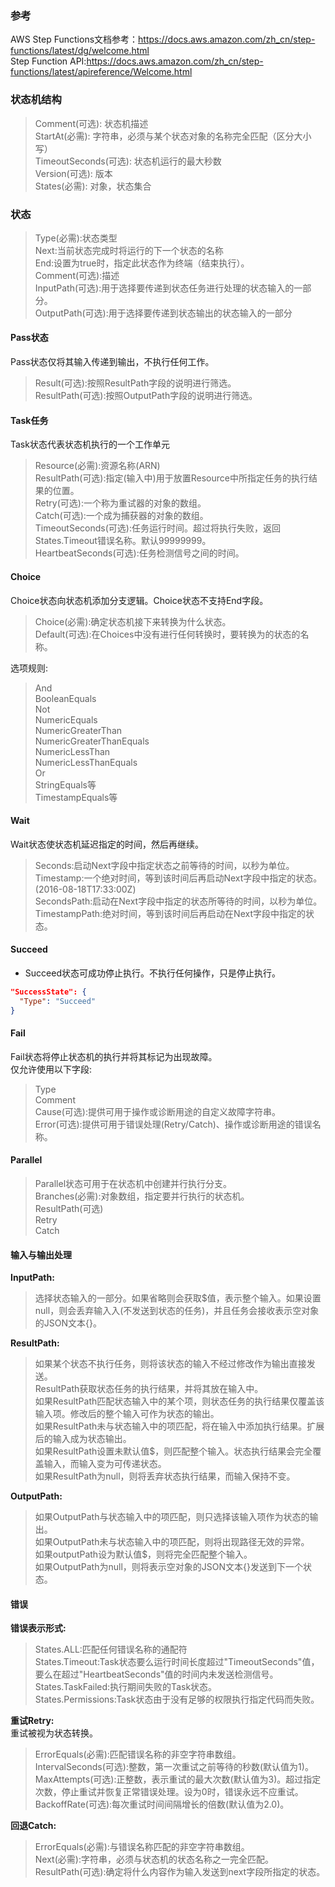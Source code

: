 ### 参考</br>
AWS Step Functions文档参考：https://docs.aws.amazon.com/zh_cn/step-functions/latest/dg/welcome.html</br>
Step Function API:https://docs.aws.amazon.com/zh_cn/step-functions/latest/apireference/Welcome.html</br>

### 状态机结构</br>
> Comment(可选): 状态机描述</br>
> StartAt(必需): 字符串，必须与某个状态对象的名称完全匹配（区分大小写）</br>
> TimeoutSeconds(可选): 状态机运行的最大秒数</br>
> Version(可选): 版本</br>
> States(必需): 对象，状态集合</br>

### 状态</br>
> Type(必需):状态类型</br>
> Next:当前状态完成时将运行的下一个状态的名称</br>
> End:设置为true时，指定此状态作为终端（结束执行）。</br>
> Comment(可选):描述</br>
> InputPath(可选):用于选择要传递到状态任务进行处理的状态输入的一部分。</br>
> OutputPath(可选):用于选择要传递到状态输出的状态输入的一部分</br>

#### Pass状态</br>
Pass状态仅将其输入传递到输出，不执行任何工作。</br>
> Result(可选):按照ResultPath字段的说明进行筛选。</br>
> ResultPath(可选):按照OutputPath字段的说明进行筛选。</br>

#### Task任务</br>
Task状态代表状态机执行的一个工作单元</br>
> Resource(必需):资源名称(ARN)</br>
> ResultPath(可选):指定(输入中)用于放置Resource中所指定任务的执行结果的位置。</br>
> Retry(可选):一个称为重试器的对象的数组。</br>
> Catch(可选):一个成为捕获器的对象的数组。</br>
> TimeoutSeconds(可选):任务运行时间。超过将执行失败，返回States.Timeout错误名称。默认99999999。</br>
> HeartbeatSeconds(可选):任务检测信号之间的时间。</br>

#### Choice</br>
Choice状态向状态机添加分支逻辑。Choice状态不支持End字段。</br>
> Choice(必需):确定状态机接下来转换为什么状态。</br>
> Default(可选):在Choices中没有进行任何转换时，要转换为的状态的名称。</br>

选项规则: </br>
> And</br>
> BooleanEquals</br>
> Not</br>
> NumericEquals</br>
> NumericGreaterThan</br>
> NumericGreaterThanEquals</br>
> NumericLessThan</br>
> NumericLessThanEquals</br>
> Or</br>
> StringEquals等</br>
> TimestampEquals等</br>

#### Wait</br>
Wait状态使状态机延迟指定的时间，然后再继续。</br>
> Seconds:启动Next字段中指定状态之前等待的时间，以秒为单位。</br>
> Timestamp:一个绝对时间，等到该时间后再启动Next字段中指定的状态。(2016-08-18T17:33:00Z)</br>
> SecondsPath:启动在Next字段中指定的状态所等待的时间，以秒为单位。</br>
> TimestampPath:绝对时间，等到该时间后再启动在Next字段中指定的状态。</br>

#### Succeed</br>
* Succeed状态可成功停止执行。不执行任何操作，只是停止执行。</br>
```JSON
"SuccessState": {
  "Type": "Succeed"
}
```

#### Fail</br>
Fail状态将停止状态机的执行并将其标记为出现故障。</br>
仅允许使用以下字段:
> Type</br>
> Comment</br>
> Cause(可选):提供可用于操作或诊断用途的自定义故障字符串。</br>
> Error(可选):提供可用于错误处理(Retry/Catch)、操作或诊断用途的错误名称。</br>

#### Parallel</br>
> Parallel状态可用于在状态机中创建并行执行分支。</br>
> Branches(必需):对象数组，指定要并行执行的状态机。</br>
> ResultPath(可选)</br>
> Retry</br>
> Catch</br>

#### 输入与输出处理</br>
**InputPath:**</br>
> 选择状态输入的一部分。如果省略则会获取$值，表示整个输入。如果设置null，则会丢弃输入入(不发送到状态的任务)，并且任务会接收表示空对象的JSON文本{}。</br>

**ResultPath:**</br>
> 如果某个状态不执行任务，则将该状态的输入不经过修改作为输出直接发送。</br>
> ResultPath获取状态任务的执行结果，并将其放在输入中。</br>
> 如果ResultPath匹配状态输入中的某个项，则状态任务的执行结果仅覆盖该输入项。修改后的整个输入可作为状态的输出。</br>
> 如果ResultPath未与状态输入中的项匹配，将在输入中添加执行结果。扩展后的输入成为状态输出。</br>
> 如果ResultPath设置未默认值$，则匹配整个输入。状态执行结果会完全覆盖输入，而输入变为可传递状态。</br>
> 如果ResultPath为null，则将丢弃状态执行结果，而输入保持不变。</br>

**OutputPath:**</br>
> 如果OutputPath与状态输入中的项匹配，则只选择该输入项作为状态的输出。</br>
> 如果OutputPath未与状态输入中的项匹配，则将出现路径无效的异常。</br>
> 如果outputPath设为默认值$，则将完全匹配整个输入。</br>
> 如果OutputPath为null，则将表示空对象的JSON文本{}发送到下一个状态。</br>

#### 错误</br>
**错误表示形式:**</br>
> States.ALL:匹配任何错误名称的通配符</br>
> States.Timeout:Task状态要么运行时间长度超过"TimeoutSeconds"值，要么在超过"HeartbeatSeconds"值的时间内未发送检测信号。</br>
> States.TaskFailed:执行期间失败的Task状态。</br>
> States.Permissions:Task状态由于没有足够的权限执行指定代码而失败。</br>

**重试Retry:**</br>
重试被视为状态转换。</br>
> ErrorEquals(必需):匹配错误名称的非空字符串数组。</br>
> IntervalSeconds(可选):整数，第一次重试之前等待的秒数(默认值为1)。</br>
> MaxAttempts(可选):正整数，表示重试的最大次数(默认值为3)。超过指定次数，停止重试并恢复正常错误处理。设为0时，错误永远不应重试。</br>
> BackoffRate(可选):每次重试时间间隔增长的倍数(默认值为2.0)。</br>

**回退Catch:**</br>
> ErrorEquals(必需):与错误名称匹配的非空字符串数组。</br>
> Next(必需):字符串，必须与状态机的状态名称之一完全匹配。</br>
> ResultPath(可选):确定将什么内容作为输入发送到next字段所指定的状态。</br>
